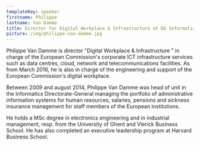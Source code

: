 ```yaml
---
templateKey: speaker
firstname: Philippe
lastname: Van Damme
title: Director for Digital Workplace & Infrastructure at DG Informatics
picture: /img/philippe-van-damme.jpg
---
```

Philippe Van Damme is director "Digital Workplace & Infrastructure " in charge of the European Commission's corporate ICT infrastructure services such as data centres, cloud, network and telecommunications facilities. As from March 2016, he is also in charge of the engineering and support of the European Commission's digital workplace.

Between 2009 and august 2014, Philippe Van Damme was head of unit in the Informatics Directorate-General managing the portfolio of administrative information systems for human resources, salaries, pensions and sickness insurance management for staff members of the European institutions.

He holds a MSc degree in electronics engineering and in industrial management, resp. from the University of Ghent and Vlerick Business School. He has also completed an executive leadership program at Harvard Business School.
